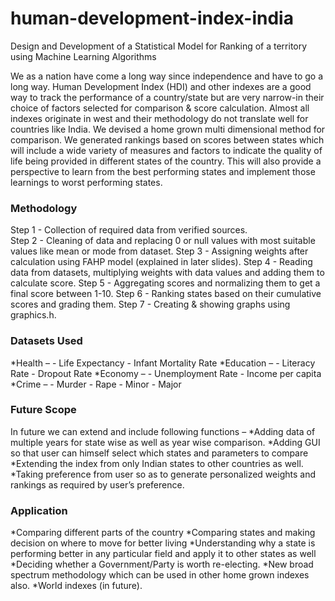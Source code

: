 # human-development-index-india
Design and Development of a Statistical Model for Ranking of a territory using Machine Learning Algorithms

We as a nation have come a long way since independence and have to go a long way. Human Development Index (HDI) and other indexes are a good way to track the performance of a country/state but are very narrow-in their choice of factors selected for comparison & score calculation. Almost all indexes originate in west and their methodology do not translate well for countries like India. We devised a home grown multi dimensional method for comparison. We generated rankings based on scores between states which will include a wide variety of measures and factors to indicate the quality of life being provided in different states of the country. This will also provide a perspective to learn from the best performing states and implement those learnings to worst performing states.

### Methodology

Step 1 - Collection of required data from verified sources.<br>
Step 2 - Cleaning of data and replacing 0 or null values with most suitable values like mean or mode from dataset.
Step 3 - Assigning weights after calculation using FAHP model (explained in later slides).
Step 4 - Reading data from datasets, multiplying weights with data values and adding them to calculate score.
Step 5 - Aggregating scores and normalizing them to get a final score between 1-10.
Step 6 - Ranking states based on their cumulative scores and grading them.
Step 7 - Creating &  showing graphs using graphics.h.

### Datasets Used

*Health –
		- Life Expectancy		- Infant Mortality Rate
*Education –
    - Literacy Rate		- Dropout Rate
*Economy –
		- Unemployment Rate		- Income per capita
*Crime –
		- Murder		- Rape		- Minor		- Major


### Future Scope

In future we can extend and include following functions –
*Adding data of multiple years for state wise as well as year wise comparison.
*Adding GUI so that user can himself select which states and parameters to compare
*Extending the index from only Indian states to other countries as well.
*Taking preference from user so as to generate personalized weights and rankings as required by user’s preference.

### Application

*Comparing different parts of the country
*Comparing states and making decision on where to move for better living
*Understanding why a state is performing better in any particular field and apply it to other states as well
*Deciding whether a Government/Party is worth re-electing.
*New broad spectrum methodology which can be used in other home grown indexes also. 
*World indexes (in future).

